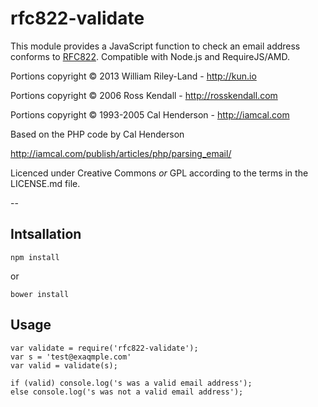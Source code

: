 rfc822-validate
===============

This module provides a JavaScript function to check an email address conforms to [RFC822][1].  Compatible with Node.js and RequireJS/AMD.

Portions copyright © 2013 William Riley-Land - http://kun.io

Portions copyright © 2006 Ross Kendall - http://rosskendall.com

Portions copyright © 1993-2005 Cal Henderson - http://iamcal.com

Based on the PHP code by Cal Henderson

http://iamcal.com/publish/articles/php/parsing_email/

Licenced under Creative Commons _or_ GPL according to the terms in the LICENSE.md file.  

--

Intsallation
------------

    npm install
    
or

    bower install
    
Usage
-----

    var validate = require('rfc822-validate');
    var s = 'test@exaqmple.com'
    var valid = validate(s);
    
    if (valid) console.log('s was a valid email address');
    else console.log('s was not a valid email address');


[1]: http://www.ietf.org/rfc/rfc0822.txt "RFC822"
